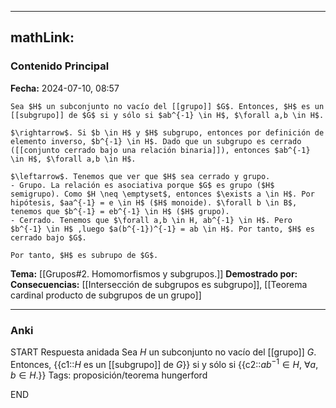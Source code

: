 
---
mathLink:
---
### Contenido Principal

**Fecha:** 2024-07-10, 08:57

```ad-theorem
Sea $H$ un subconjunto no vacío del [[grupo]] $G$. Entonces, $H$ es un [[subgrupo]] de $G$ si y sólo si $ab^{-1} \in H$, $\forall a,b \in H$.
```

```ad-proof
$\rightarrow$. Si $b \in H$ y $H$ subgrupo, entonces por definición de elemento inverso, $b^{-1} \in H$. Dado que un subgrupo es cerrado ([[conjunto cerrado bajo una relación binaria]]), entonces $ab^{-1} \in H$, $\forall a,b \in H$.

$\leftarrow$. Tenemos que ver que $H$ sea cerrado y grupo.
- Grupo. La relación es asociativa porque $G$ es grupo ($H$ semigrupo). Como $H \neq \emptyset$, entonces $\exists a \in H$. Por hipótesis, $aa^{-1} = e \in H$ ($H$ monoide). $\forall b \in B$, tenemos que $b^{-1} = eb^{-1} \in H$ ($H$ grupo).
- Cerrado. Tenemos que $\forall a,b \in H, ab^{-1} \in H$. Pero $b^{-1} \in H$ ,luego $a(b^{-1})^{-1} = ab \in H$. Por tanto, $H$ es cerrado bajo $G$.

Por tanto, $H$ es subrupo de $G$.
```


**Tema:** [[Grupos#2. Homomorfismos y subgrupos.]]
**Demostrado por:**
**Consecuencias:** [[Intersección de subgrupos es subgrupo]], [[Teorema cardinal producto de subgrupos de un grupo]]

---
### Anki

START
Respuesta anidada
Sea $H$ un subconjunto no vacío del [[grupo]] $G$. Entonces, {{c1::$H$ es un [[subgrupo]] de $G$}} si y sólo si {{c2::$ab^{-1} \in H$, $\forall a,b \in H$.}}
Tags: proposición/teorema hungerford
<!--ID: 1721211802907-->
END
